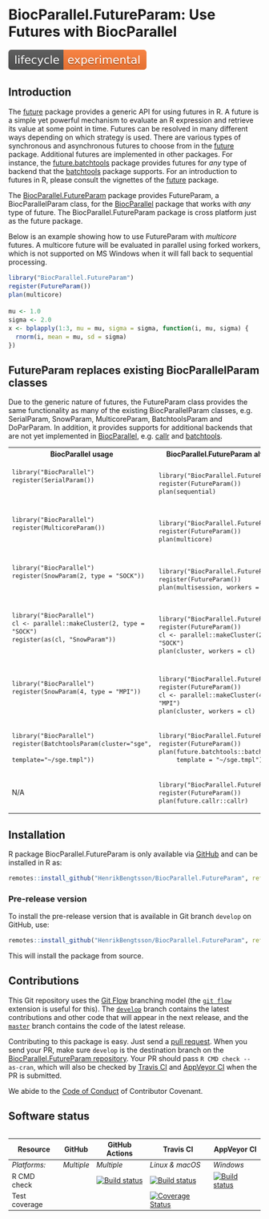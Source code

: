 


# BiocParallel.FutureParam: Use Futures with BiocParallel

![Life cycle: experimental](man/figures/lifecycle-experimental-orange.svg)

## Introduction
The [future] package provides a generic API for using futures in R.
A future is a simple yet powerful mechanism to evaluate an R expression
and retrieve its value at some point in time.  Futures can be resolved
in many different ways depending on which strategy is used.
There are various types of synchronous and asynchronous futures to
choose from in the [future] package.
Additional futures are implemented in other packages.
For instance, the [future.batchtools] package provides futures for
_any_ type of backend that the [batchtools] package supports.
For an introduction to futures in R, please consult the
vignettes of the [future] package.

The [BiocParallel.FutureParam] package provides FutureParam, a BiocParallelParam class, for the [BiocParallel] package that works with _any_ type of future.
The BiocParallel.FutureParam package is cross platform just as the future package.

Below is an example showing how to use FutureParam with
_multicore_ futures.  A multicore future will be evaluated in
parallel using forked workers, which is not supported on MS Windows
when it will fall back to sequential processing.

```r
library("BiocParallel.FutureParam")
register(FutureParam())
plan(multicore)

mu <- 1.0
sigma <- 2.0
x <- bplapply(1:3, mu = mu, sigma = sigma, function(i, mu, sigma) {
  rnorm(i, mean = mu, sd = sigma)
})
```


## FutureParam replaces existing BiocParallelParam classes

Due to the generic nature of futures, the FutureParam class
provides the same functionality as many of the existing
BiocParallelParam classes, e.g. SerialParam, SnowParam,
MulticoreParam, BatchtoolsParam and DoParParam.  In addition,
it provides supports for additional backends that are not yet
implemented in [BiocParallel], e.g. [callr] and [batchtools].

<table style="width: 100%;">
<tr>
<th>BiocParallel usage</th><th>BiocParallel.FutureParam alternative</th>
</tr>

<tr style="vertical-align: center;">
<td>
<pre><code class="r">library("BiocParallel")
register(SerialParam())

</code></pre>
</td>
<td>
<pre><code class="r">library("BiocParallel.FutureParam")
register(FutureParam())
plan(sequential)
</code></pre>
</td>
</tr>

<tr style="vertical-align: center;">
<td>
<pre><code class="r">library("BiocParallel")
register(MulticoreParam())

</code></pre>
</td>
<td>
<pre><code class="r">library("BiocParallel.FutureParam")
register(FutureParam())
plan(multicore)
</code></pre>
</td>
</tr>

<tr style="vertical-align: center;">
<td>
<pre><code class="r">library("BiocParallel")
register(SnowParam(2, type = "SOCK"))

</code></pre>
</td>
<td>
<pre><code class="r">library("BiocParallel.FutureParam")
register(FutureParam())
plan(multisession, workers = 2)
</code></pre>
</td>
</tr>

<tr style="vertical-align: center;">
<td>
<pre><code class="r">library("BiocParallel")
cl <- parallel::makeCluster(2, type = "SOCK")
register(as(cl, "SnowParam"))

</code></pre>
</td>
<td>
<pre><code class="r">library("BiocParallel.FutureParam")
register(FutureParam())
cl <- parallel::makeCluster(2, type = "SOCK")
plan(cluster, workers = cl)
</code></pre>
</td>
</tr>


<tr style="vertical-align: center;">
<td>
<pre><code class="r">library("BiocParallel")
register(SnowParam(4, type = "MPI"))


</code></pre>
</td>
<td>
<pre><code class="r">library("BiocParallel.FutureParam")
register(FutureParam())
cl <- parallel::makeCluster(4, type = "MPI")
plan(cluster, workers = cl)
</code></pre>
</td>
</tr>


<tr style="vertical-align: center;">
<td>
<pre><code class="r">library("BiocParallel")
register(BatchtoolsParam(cluster="sge",
                         template="~/sge.tmpl"))
</code></pre>
</td>
<td>
<pre><code class="r">library("BiocParallel.FutureParam")
register(FutureParam())
plan(future.batchtools::batchtools_sge,
     template = "~/sge.tmpl")
</code></pre>
</td>
</tr>

<tr style="vertical-align: center;">
<td>
N/A
</td>
<td>
<pre><code class="r">library("BiocParallel.FutureParam")
register(FutureParam())
plan(future.callr::callr)
</code></pre>
</td>
</tr>

<table>


[batchtools]: https://cran.r-project.org/package=batchtools
[callr]: https://cran.r-project.org/package=callr
[BiocParallel]: https://bioconductor.org/packages/release/bioc/html/BiocParallel.html
[BiocParallel.FutureParam]: https://github.com/HenrikBengtsson/BiocParallel.FutureParam
[future]: https://cran.r-project.org/package=future
[future.batchtools]: https://cran.r-project.org/package=future.batchtools
[future.callr]: https://cran.r-project.org/package=future.callr

## Installation
R package BiocParallel.FutureParam is only available via [GitHub](https://github.com/HenrikBengtsson/BiocParallel.FutureParam) and can be installed in R as:
```r
remotes::install_github("HenrikBengtsson/BiocParallel.FutureParam", ref="master")
```


### Pre-release version

To install the pre-release version that is available in Git branch `develop` on GitHub, use:
```r
remotes::install_github("HenrikBengtsson/BiocParallel.FutureParam", ref="develop")
```
This will install the package from source.  

## Contributions

This Git repository uses the [Git Flow](https://nvie.com/posts/a-successful-git-branching-model/) branching model (the [`git flow`](https://github.com/petervanderdoes/gitflow-avh) extension is useful for this).  The [`develop`](https://github.com/HenrikBengtsson/BiocParallel.FutureParam/tree/develop) branch contains the latest contributions and other code that will appear in the next release, and the [`master`](https://github.com/HenrikBengtsson/BiocParallel.FutureParam) branch contains the code of the latest release.

Contributing to this package is easy.  Just send a [pull request](https://help.github.com/articles/using-pull-requests/).  When you send your PR, make sure `develop` is the destination branch on the [BiocParallel.FutureParam repository](https://github.com/HenrikBengtsson/BiocParallel.FutureParam).  Your PR should pass `R CMD check --as-cran`, which will also be checked by <a href="https://travis-ci.org/HenrikBengtsson/BiocParallel.FutureParam">Travis CI</a> and <a href="https://ci.appveyor.com/project/HenrikBengtsson/biocparallel-futureparam">AppVeyor CI</a> when the PR is submitted.

We abide to the [Code of Conduct](https://www.contributor-covenant.org/version/2/0/code_of_conduct/) of Contributor Covenant.


## Software status

| Resource      | GitHub        | GitHub Actions      | Travis CI       | AppVeyor CI      |
| ------------- | ------------------- | ------------------- | --------------- | ---------------- |
| _Platforms:_  | _Multiple_          | _Multiple_          | _Linux & macOS_ | _Windows_        |
| R CMD check   |  | <a href="https://github.com/HenrikBengtsson/BiocParallel.FutureParam/actions?query=workflow%3AR-CMD-check"><img src="https://github.com/HenrikBengtsson/BiocParallel.FutureParam/workflows/R-CMD-check/badge.svg?branch=develop" alt="Build status"></a>       | <a href="https://travis-ci.org/HenrikBengtsson/BiocParallel.FutureParam"><img src="https://travis-ci.org/HenrikBengtsson/BiocParallel.FutureParam.svg" alt="Build status"></a>   | <a href="https://ci.appveyor.com/project/HenrikBengtsson/biocparallel-futureparam"><img src="https://ci.appveyor.com/api/projects/status/github/HenrikBengtsson/BiocParallel.FutureParam?svg=true" alt="Build status"></a> |
| Test coverage |                     |                     | <a href="https://codecov.io/gh/HenrikBengtsson/BiocParallel.FutureParam"><img src="https://codecov.io/gh/HenrikBengtsson/BiocParallel.FutureParam/branch/develop/graph/badge.svg" alt="Coverage Status"/></a>     |                  |
